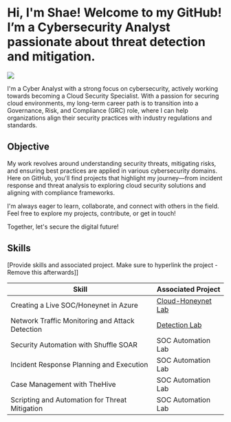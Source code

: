 <h1>Hi, I'm Shae! Welcome to my GitHub! I’m a Cybersecurity Analyst passionate about threat detection and mitigation.  </h1>   
<a href="https://linkedin.com/in/shae-jackson601"><img src="https://img.shields.io/badge/-LinkedIn-0072b1?&style=for-the-badge&logo=linkedin&logoColor=white" /></a>

I'm a Cyber Analyst with a strong focus on cybersecurity, actively working towards becoming a Cloud Security Specialist. With a passion for securing cloud environments, my long-term career path is to transition into a Governance, Risk, and Compliance (GRC) role, where I can help organizations align their security practices with industry regulations and standards.

## Objective
My work revolves around understanding security threats, mitigating risks, and ensuring best practices are applied in various cybersecurity domains. Here on GitHub, you'll find projects that highlight my journey—from incident response and threat analysis to exploring cloud security solutions and aligning with compliance frameworks.

I'm always eager to learn, collaborate, and connect with others in the field. Feel free to explore my projects, contribute, or get in touch!

Together, let's secure the digital future!

## Skills
[Provide skills and associated project. Make sure to hyperlink the project - Remove this afterwards]]

| Skill                                         | Associated Project         |
|-----------------------------------------------|----------------------------|
| Creating a Live SOC/Honeynet in Azure         | <a href="https://github.com/Shae-J/Cloud-Honeynet">Cloud-Honeynet Lab</a>|
| Network Traffic Monitoring and Attack Detection | <a href="https://google.com">Detection Lab</a>|
| Security Automation with Shuffle SOAR         | SOC Automation Lab|
| Incident Response Planning and Execution      | SOC Automation Lab|
| Case Management with TheHive                  | SOC Automation Lab|
| Scripting and Automation for Threat Mitigation | SOC Automation Lab|
<!--
## Tools
[Provide tools and break them down into categories. Use ChatGPT to help create the link - Remove this afterwards]]







<h2>👨‍💻 Cybersecurity Projects:</h2>

- <b>Azure / Cloud Projects</b>
  - [Creating a Live SOC/Honeynet in Azure](https://github.com/Shae-J/Cloud-Honeynet)
 



<h2>📺 Popular YouTube Videos</h2>

- [How to get into Cybersecurity Starting From Zero](https://www.youtube.com/watch?v=a83ASGn_V_s)
- [A Day in the Life of a Cybersecurity Anayst](https://www.youtube.com/watch?v=uHy3oM7NnoU)
- [How to Create a KeyLogger (C#)](https://www.youtube.com/watch?v=N-L9hklSlNk)
- [Ransomware Demonstration (C#)](https://www.youtube.com/watch?v=OfvdQeh79s0)
- [Is WGU Legit?](https://www.youtube.com/watch?v=E2MwRWxDBkA)

<h2> 🤳 Connect with me:</h2>

[<img align="left" alt="JoshMadakor | YouTube" width="22px" src="https://cdn.jsdelivr.net/npm/simple-icons@v3/icons/youtube.svg" />][youtube]
[<img align="left" alt="JoshMadakor | Twitter" width="22px" src="https://cdn.jsdelivr.net/npm/simple-icons@v3/icons/twitter.svg" />][twitter]
[<img align="left" alt="JoshMadakor | LinkedIn" width="22px" src="https://cdn.jsdelivr.net/npm/simple-icons@v3/icons/linkedin.svg" />][linkedin]
[<img align="left" alt="JoshMadakor | Instagram" width="22px" src="https://cdn.jsdelivr.net/npm/simple-icons@v3/icons/instagram.svg" />][instagram]

[twitter]: https://twitter.com/joshmadakor
[youtube]: https://www.youtube.com/c/joshmadakor
[instagram]: https://www.instagram.com/joshmadakor/
[linkedin]: https://linkedin.com/in/joshmadakor


**joshmadakor1/joshmadakor1** is a ✨ _special_ ✨ repository because its `README.md` (this file) appears on your GitHub profile.

Here are some ideas to get you started:

- 🔭 I’m currently working on ...
- 🌱 I’m currently learning ...
- 👯 I’m looking to collaborate on ...
- 🤔 I’m looking for help with ...
- 💬 Ask me about ...
- 📫 How to reach me: ...
- 😄 Pronouns: ...
- ⚡ Fun fact: ...
-->
